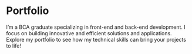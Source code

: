# Portfolio
I’m a BCA graduate specializing in front-end and back-end development. I focus on building innovative and efficient solutions and applications. Explore my portfolio to see how my technical skills can bring your projects to life!
